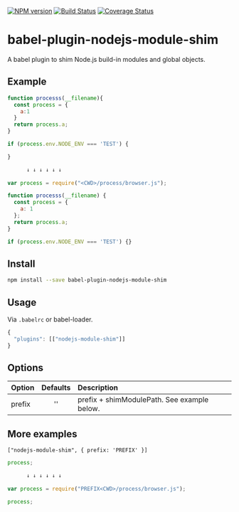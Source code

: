 [![NPM version](https://img.shields.io/npm/v/babel-plugin-nodejs-module-shim.svg?style=flat)](https://npmjs.org/package/babel-plugin-nodejs-module-shim) [![Build Status](https://travis-ci.org/offgravity/babel-plugin-nodejs-module-shim.svg?branch=master)](https://travis-ci.org/offgravity/babel-plugin-nodejs-module-shim)
 [![Coverage Status](https://coveralls.io/repos/github/offgravity/babel-plugin-nodejs-module-shim/badge.svg?branch=master)](https://coveralls.io/github/offgravity/babel-plugin-nodejs-module-shim?branch=master)
# babel-plugin-nodejs-module-shim

A babel plugin to shim Node.js build-in modules and global objects. 


## Example

```javascript
function processs(__filename){
  const process = {
    a:1
  }
  return process.a;
}

if (process.env.NODE_ENV === 'TEST') {

}

      ↓ ↓ ↓ ↓ ↓ ↓
      
var process = require("<CWD>/process/browser.js");

function processs(__filename) {
  const process = {
    a: 1
  };
  return process.a;
}

if (process.env.NODE_ENV === 'TEST') {}
```

## Install

```sh
npm install --save babel-plugin-nodejs-module-shim
```

## Usage

Via `.babelrc` or babel-loader.

```js
{
  "plugins": [["nodejs-module-shim"]]
}
```


## Options

| Option             | Defaults | Description                                                                                                                                                                                                                              |
| ------------------ | :------: | :--------------------------------------------------------------------------------------------------------------------------------------------------------------------------------------------------------------------------------------- |
| prefix |  ''   | prefix + shimModulePath. See example below. |                                                                                                                     |

## More examples

`["nodejs-module-shim", { prefix: 'PREFIX' }]`

```javascript
process;

      ↓ ↓ ↓ ↓ ↓ ↓
    
var process = require("PREFIX<CWD>/process/browser.js");

process;

```
